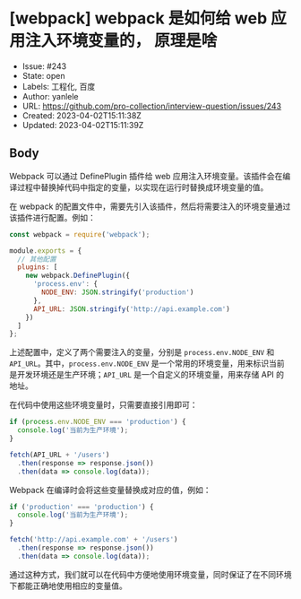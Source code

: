 # [webpack] webpack 是如何给 web 应用注入环境变量的， 原理是啥

- Issue: #243
- State: open
- Labels: 工程化, 百度
- Author: yanlele
- URL: https://github.com/pro-collection/interview-question/issues/243
- Created: 2023-04-02T15:11:38Z
- Updated: 2023-04-02T15:11:39Z

## Body

Webpack 可以通过 DefinePlugin 插件给 web 应用注入环境变量。该插件会在编译过程中替换掉代码中指定的变量，以实现在运行时替换成环境变量的值。

在 webpack 的配置文件中，需要先引入该插件，然后将需要注入的环境变量通过该插件进行配置。例如：

```javascript
const webpack = require('webpack');

module.exports = {
  // 其他配置
  plugins: [
    new webpack.DefinePlugin({
      'process.env': {
        NODE_ENV: JSON.stringify('production')
      },
      API_URL: JSON.stringify('http://api.example.com')
    })
  ]
};
```

上述配置中，定义了两个需要注入的变量，分别是 `process.env.NODE_ENV` 和 `API_URL`。其中，`process.env.NODE_ENV` 是一个常用的环境变量，用来标识当前是开发环境还是生产环境；`API_URL` 是一个自定义的环境变量，用来存储 API 的地址。

在代码中使用这些环境变量时，只需要直接引用即可：

```javascript
if (process.env.NODE_ENV === 'production') {
  console.log('当前为生产环境');
}

fetch(API_URL + '/users')
  .then(response => response.json())
  .then(data => console.log(data));
```

Webpack 在编译时会将这些变量替换成对应的值，例如：

```javascript
if ('production' === 'production') {
  console.log('当前为生产环境');
}

fetch('http://api.example.com' + '/users')
  .then(response => response.json())
  .then(data => console.log(data));
```

通过这种方式，我们就可以在代码中方便地使用环境变量，同时保证了在不同环境下都能正确地使用相应的变量值。
